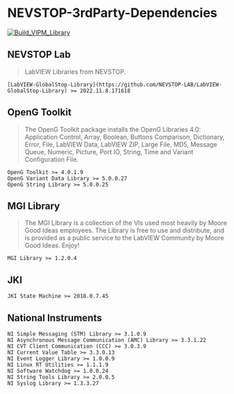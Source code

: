 # NEVSTOP-3rdParty-Dependencies

[![Build_VIPM_Library](https://github.com/NEVSTOP-LAB/NEVSTOP-3rdParty-Dependencies/actions/workflows/Build_VIPM_Library.yml/badge.svg)](https://github.com/NEVSTOP-LAB/NEVSTOP-3rdParty-Dependencies/actions/workflows/Build_VIPM_Library.yml)

## NEVSTOP Lab

> LabVIEW Libraries from NEVSTOP.

	[LabVIEW-GlobalStop-Library](https://github.com/NEVSTOP-LAB/LabVIEW-GlobalStop-Library) >= 2022.11.8.171618

## OpenG Toolkit

> The OpenG Toolkit package installs the OpenG Libraries 4.0: Application Control, Array, Boolean, Buttons Comparison, Dictionary, Error, File, LabVIEW Data, LabVIEW ZIP, Large File, MD5, Message Queue, Numeric, Picture, Port IO, String, Time and Variant Configuration File.

    OpenG Toolkit >= 4.0.1.9
    OpenG Variant Data Library >= 5.0.0.27
    OpenG String Library >= 5.0.0.25

## MGI Library

> The MGI Library is a collection of the VIs used most heavily by Moore Good Ideas employees. The Library is free to use and distribute, and is provided as a public service to the LabVIEW Community by Moore Good Ideas. Enjoy!

    MGI Library >= 1.2.0.4

## JKI

    JKI State Machine >= 2018.0.7.45

## National Instruments

    NI Simple Messaging (STM) Library >= 3.1.0.9
    NI Asynchronous Message Communication (AMC) Library >= 3.3.1.22
    NI CVT Client Communication (CCC) >= 3.0.3.9
    NI Current Value Table >= 3.3.0.13
    NI Event Logger Library >= 1.0.0.9
    NI Linux RT Utilities >= 1.1.1.9
    NI Software Watchdog >= 1.0.0.24
    NI String Tools Library >= 2.0.0.5
    NI Syslog Library >= 1.3.3.27
